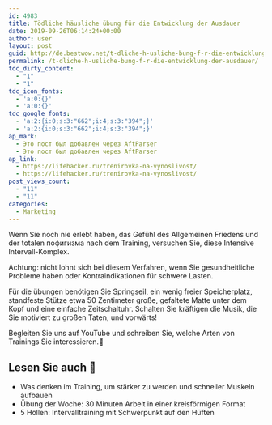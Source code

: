 ```yaml
---
id: 4983
title: Tödliche häusliche übung für die Entwicklung der Ausdauer
date: 2019-09-26T06:14:24+00:00
author: user
layout: post
guid: http://de.bestwow.net/t-dliche-h-usliche-bung-f-r-die-entwicklung-der-ausdauer/
permalink: /t-dliche-h-usliche-bung-f-r-die-entwicklung-der-ausdauer/
tdc_dirty_content:
  - "1"
  - "1"
tdc_icon_fonts:
  - 'a:0:{}'
  - 'a:0:{}'
tdc_google_fonts:
  - 'a:2:{i:0;s:3:"662";i:4;s:3:"394";}'
  - 'a:2:{i:0;s:3:"662";i:4;s:3:"394";}'
ap_mark:
  - Это пост был добавлен через AftParser
  - Это пост был добавлен через AftParser
ap_link:
  - https://lifehacker.ru/trenirovka-na-vynoslivost/
  - https://lifehacker.ru/trenirovka-na-vynoslivost/
post_views_count:
  - "11"
  - "11"
categories:
  - Marketing
---
```

Wenn Sie noch nie erlebt haben, das Gefühl des Allgemeinen Friedens und der totalen пофигизма nach dem Training, versuchen Sie, diese Intensive Intervall-Komplex.

<div>
  Achtung: nicht lohnt sich bei diesem Verfahren, wenn Sie gesundheitliche Probleme haben oder Kontraindikationen für schwere Lasten.
</div>

Für die übungen benötigen Sie Springseil, ein wenig freier Speicherplatz, standfeste Stütze etwa 50 Zentimeter große, gefaltete Matte unter dem Kopf und eine einfache Zeitschaltuhr. Schalten Sie kräftigen die Musik, die Sie motiviert zu großen Taten, und vorwärts!</p> 

Begleiten Sie uns auf YouTube und schreiben Sie, welche Arten von Trainings Sie interessieren.💪

<div>
  <h2 class="read-also__title">
    <span>Lesen Sie auch</span> <span>🧐 </span>
  </h2>
  
  <ul class="read-also__list">
    <li>
      Was denken im Training, um stärker zu werden und schneller Muskeln aufbauen
    </li>
    <li>
      Übung der Woche: 30 Minuten Arbeit in einer kreisförmigen Format
    </li>
    <li>
      5 Höllen: Intervalltraining mit Schwerpunkt auf den Hüften
    </li>
  </ul>
</div>